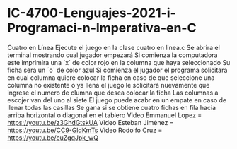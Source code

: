 # IC-4700-Lenguajes-2021-i-Programaci-n-Imperativa-en-C
Cuatro en Línea
Ejecute el juego en la clase cuatro en linea.c
Se abrira el terminal mostrando cual jugador empezará 
Si comienza la computadora este imprimira una ´x´ de color rojo en la columna que haya seleccionado 
Su ficha sera un ´o´ de color azul
Si comienza el jugador el programa solicitara en cual columna quiere colocar la ficha
en caso de que seleccione una columna no existente o ya llena el juego le solicitará nuevamente que ingrese el numero de clumna que desea colocar la ficha
Las columnas a escojer van del uno al siete
El juego puede acabr en un empate en caso de llenar todas las casillas
Se gana si se obtiene cuatro fichas en fila hacia arriba horizontal o diagonal en el tablero
Video Emmanuel Lopez = https://youtu.be/z3GhdGtskUA
Video Esteban Jiménez = https://youtu.be/CC9-GldKmTs
Video Rodolfo Cruz = https://youtu.be/cuZgqJpk_wQ
